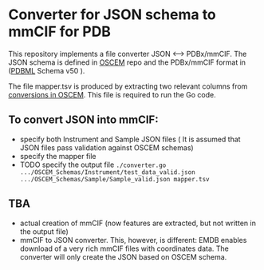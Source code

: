 # Converter for JSON schema to mmCIF for PDB

This repository implements a file converter JSON <--> PDBx/mmCIF.
The JSON schema is defined in [OSCEM](https://github.com/osc-em/OSCEM_Schemas/) repo and  the PDBx/mmCIF format in ([PDBML](https://mmcif.wwpdb.org/dictionaries/ascii/mmcif_pdbx_v50.dic) Schema v50 ).

The file mapper.tsv is produced by extracting two relevant columns from [conversions in OSCEM](https://github.com/osc-em/OSCEM_Schemas/blob/main/conversions.csv). This file is required to run the Go code.

## To convert JSON into mmCIF:
* specify both Instrument and Sample JSON files ( It is assumed that JSON files pass validation against OSCEM schemas)
* specify the mapper file
* TODO specify the output file
`./converter.go .../OSCEM_Schemas/Instrument/test_data_valid.json .../OSCEM_Schemas/Sample/Sample_valid.json mapper.tsv`


## TBA
* actual creation of mmCIF (now features are extracted, but not written in the output file)
* mmCIF to JSON converter. This, however, is different: EMDB enables download of a very rich mmCIF files with coordinates data. The converter will only create the JSON based on OSCEM schema.